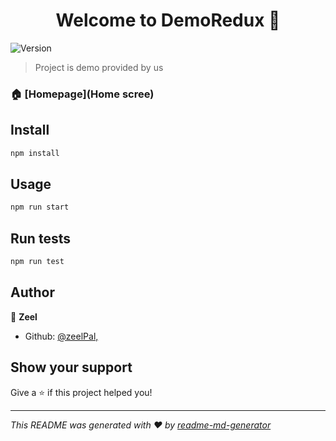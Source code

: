 <h1 align="center">Welcome to DemoRedux 👋</h1>
<p>
  <img alt="Version" src="https://img.shields.io/badge/version-1.0.1-blue.svg?cacheSeconds=2592000" />
</p>

> Project is demo provided by us

### 🏠 [Homepage](Home scree)

## Install

```sh
npm install
```

## Usage

```sh
npm run start
```

## Run tests

```sh
npm run test
```

## Author

👤 **Zeel**

* Github: [@zeelPal,](https://github.com/zeelPal,)

## Show your support

Give a ⭐️ if this project helped you!

***
_This README was generated with ❤️ by [readme-md-generator](https://github.com/kefranabg/readme-md-generator)_
